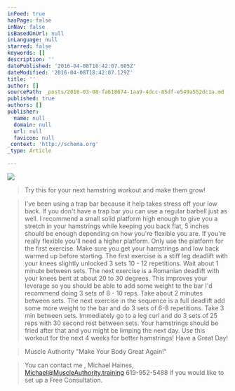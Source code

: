 ```yaml
---
inFeed: true
hasPage: false
inNav: false
isBasedOnUrl: null
inLanguage: null
starred: false
keywords: []
description: ''
datePublished: '2016-04-08T18:42:07.605Z'
dateModified: '2016-04-08T18:42:07.129Z'
title: ''
author: []
sourcePath: _posts/2016-03-08-fa618674-1aa9-4dcc-85df-e549a552dc1a.md
published: true
authors: []
publisher:
  name: null
  domain: null
  url: null
  favicon: null
_context: 'http://schema.org'
_type: Article

---
```

![](https://the-grid-user-content.s3-us-west-2.amazonaws.com/c0447ceb-23e4-4eb3-8626-053fec98f7d8.jpg)

> Try this for your next hamstring workout and make them grow!

> I've been using a trap bar because it help takes stress off your low back. If you don't have a trap bar you can use a regular barbell just as well. I recommend a small solid platform high enough to give you a stretch in your hamstrings while keeping you back flat, 5 inches should be enough depending on how you're flexible you are. If you're really flexible you'll need a higher platform. Only use the platform for the first exercise. Make sure you get your hamstrings and low back warmed up before starting. The first exercise is a stiff leg deadlift with your knees slightly unlocked 3 sets 10 - 12 repetitions. Wait about 1 minute between sets. The next exercise is a Romanian deadlift with your knees bent at about 20 to 30 degrees. This improves your leverage so you should be able to add some weight to the bar I'd recommend doing 3 sets of 8 - 10 reps. Take about 2 minutes between sets. The next exercise in the sequence is a full deadlift add some more weight to the bar and do 3 sets of 6-8 repetitions. Take 3 min between sets.
> Immediately go to a leg curl and do 3 sets of 25 reps with 30 second rest between sets.
> Your hamstrings should be fried after that and you might be limping the next day.
> Use this workout for the next 4 weeks for better hamstrings!
> Have a Great Day! 

> Muscle Authority "Make Your Body Great Again!"

> You can contact me , Michael Haines, Michael@MuscleAuthority.training  619-952-5488
> if you would like to set up a Free Consultation.